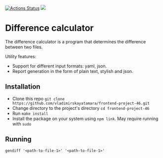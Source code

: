 [![Actions Status](https://github.com/vladimirskayatamara/frontend-project-46/workflows/hexlet-check/badge.svg)](https://github.com/vladimirskayatamara/frontend-project-46/actions)
<a href="https://codeclimate.com/github/vladimirskayatamara/frontend-project-46/maintainability"><img src="https://api.codeclimate.com/v1/badges/d556ae4a63e6cacefac7/maintainability" /></a>

# Difference calculator

The difference calculator is a program that determines the difference between two files.

Utility features:

- Support for different input formats: yaml, json.
- Report generation in the form of plain text, stylish and json.

## Installation
- Clone this repo ``git clone https://github.com/vladimirskayatamara/frontend-project-46.git``
- Change directory to the project's directory ``cd frontend-project-46``
- Run ``make install``
- Install the package on your system using ``npm link``. May require running with ``sudo``

## Running
``gendiff '<path-to-file-1>' '<path-to-file-1>'``
